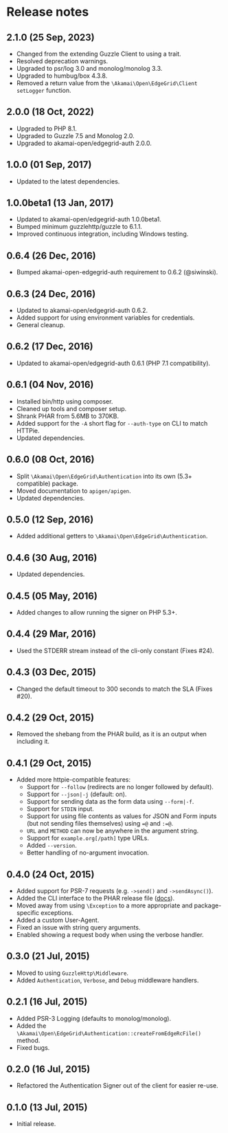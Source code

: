 # Release notes

## 2.1.0 (25 Sep, 2023)

* Changed from the extending Guzzle Client to using a trait.
* Resolved deprecation warnings.
* Upgraded to psr/log 3.0 and monolog/monolog 3.3.
* Upgraded to humbug/box 4.3.8.
* Removed a return value from the `\Akamai\Open\EdgeGrid\Client` `setLogger` function.

## 2.0.0 (18 Oct, 2022)

* Upgraded to PHP 8.1.
* Upgraded to Guzzle 7.5 and Monolog 2.0.
* Upgraded to akamai-open/edgegrid-auth 2.0.0.

## 1.0.0 (01 Sep, 2017)

* Updated to the latest dependencies.

## 1.0.0beta1 (13 Jan, 2017)

* Updated to akamai-open/edgegrid-auth 1.0.0beta1.
* Bumped minimum guzzlehttp/guzzle to 6.1.1.
* Improved continuous integration, including Windows testing.

## 0.6.4 (26 Dec, 2016)

* Bumped akamai-open-edgegrid-auth requirement to 0.6.2 (@siwinski).

## 0.6.3 (24 Dec, 2016)

* Updated to akamai-open/edgegrid-auth 0.6.2.
* Added support for using environment variables for credentials.
* General cleanup.

## 0.6.2 (17 Dec, 2016)

* Updated to akamai-open/edgegrid-auth 0.6.1 (PHP 7.1 compatibility).

## 0.6.1 (04 Nov, 2016)

* Installed bin/http using composer.
* Cleaned up tools and composer setup.
* Shrank PHAR from 5.6MB to 370KB.
* Added support for the `-A` short flag for `--auth-type` on CLI to match HTTPie.
* Updated dependencies.

## 0.6.0 (08 Oct, 2016)

* Split `\Akamai\Open\EdgeGrid\Authentication` into its own (5.3+ compatible) package.
* Moved documentation to `apigen/apigen`.
* Updated dependencies.

## 0.5.0 (12 Sep, 2016)

* Added additional getters to `\Akamai\Open\EdgeGrid\Authentication`.

## 0.4.6 (30 Aug, 2016)

* Updated dependencies.

## 0.4.5 (05 May, 2016)

* Added changes to allow running the signer on PHP 5.3+.

## 0.4.4 (29 Mar, 2016)

* Used the STDERR stream instead of the cli-only constant (Fixes #24).

## 0.4.3 (03 Dec, 2015)

* Changed the default timeout to 300 seconds to match the SLA (Fixes #20).

## 0.4.2 (29 Oct, 2015)

* Removed the shebang from the PHAR build, as it is an output when including it.

## 0.4.1 (29 Oct, 2015)

* Added more httpie-compatible features:
  * Support for `--follow` (redirects are no longer followed by default).
  * Support for `--json|-j` (default: on).
  * Support for sending data as the form data using `--form|-f`.
  * Support for `STDIN` input.
  * Support for using file contents as values for JSON and Form inputs (but not sending files themselves) using `=@` and `:=@`.
  * `URL` and `METHOD` can now be anywhere in the argument string.
  * Support for `example.org[/path]` type URLs.
  * Added `--version`.
  * Better handling of no-argument invocation.

## 0.4.0 (24 Oct, 2015)

* Added support for PSR-7 requests (e.g. `->send()` and `->sendAsync()`).
* Added the  CLI interface to the PHAR release file ([docs](https://github.com/akamai-open/AkamaiOPEN-edgegrid-php#command-line-interface)).
* Moved away from using `\Exception` to a more appropriate and package-specific exceptions.
* Added a custom User-Agent.
* Fixed an issue with string query arguments.
* Enabled showing a request body when using the verbose handler.

## 0.3.0 (21 Jul, 2015)

* Moved to using `GuzzleHttp\Middleware`.
* Added `Authentication`, `Verbose`, and `Debug` middleware handlers.

## 0.2.1 (16 Jul, 2015)

* Added PSR-3 Logging (defaults to monolog/monolog).
* Added the `\Akamai\Open\EdgeGrid\Authentication::createFromEdgeRcFile()` method.
* Fixed bugs.

## 0.2.0 (16 Jul, 2015)

* Refactored the Authentication Signer out of the client for easier re-use.

## 0.1.0 (13 Jul, 2015)

* Initial release.
